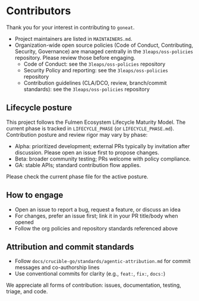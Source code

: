 # Contributors

Thank you for your interest in contributing to `goneat`.

- Project maintainers are listed in `MAINTAINERS.md`.
- Organization-wide open source policies (Code of Conduct, Contributing, Security, Governance) are managed centrally in the `3leaps/oss-policies` repository. Please review those before engaging.
  - Code of Conduct: see the `3leaps/oss-policies` repository
  - Security Policy and reporting: see the `3leaps/oss-policies` repository
  - Contribution guidelines (CLA/DCO, review, branch/commit standards): see the `3leaps/oss-policies` repository

## Lifecycle posture

This project follows the Fulmen Ecosystem Lifecycle Maturity Model. The current phase is tracked in `LIFECYCLE_PHASE` (or `LIFECYCLE_PHASE.md`). Contribution posture and review rigor may vary by phase:

- Alpha: prioritized development; external PRs typically by invitation after discussion. Please open an issue first to propose changes.
- Beta: broader community testing; PRs welcome with policy compliance.
- GA: stable APIs; standard contribution flow applies.

Please check the current phase file for the active posture.

## How to engage

- Open an issue to report a bug, request a feature, or discuss an idea
- For changes, prefer an issue first; link it in your PR title/body when opened
- Follow the org policies and repository standards referenced above

## Attribution and commit standards

- Follow `docs/crucible-go/standards/agentic-attribution.md` for commit messages and co-authorship lines
- Use conventional commits for clarity (e.g., `feat:`, `fix:`, `docs:`)

We appreciate all forms of contribution: issues, documentation, testing, triage, and code.
